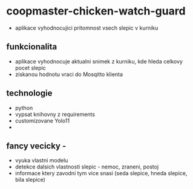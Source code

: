 # coopmaster-chicken-watch-guard
- aplikace vyhodnocujici pritomnost vsech slepic v kurniku 

## funkcionalita
- aplikace vyhodnocuje aktualni snimek z kurniku, kde hleda celkovy pocet slepic
- ziskanou hodnotu vraci do Mosqitto klienta 

## technologie
- python
- vypsat knihovny z requirements
- customizovane Yolo11 
- 

## fancy vecicky -  
- vyuka vlastni modelu 
- detekce dalsich vlastnosti slepic - nemoc, zraneni, postoj
- informace ktery zavodni tym vice snasi (seda slepice, hneda slepice, bila slepice)
 
